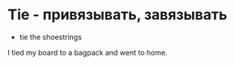 # Tie - привязывать, завязывать




- tie the shoestrings

I tied my board to a bagpack and went to home.